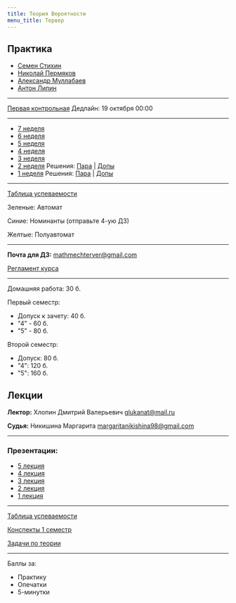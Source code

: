 ```yaml
---
title: Теория Вероятности
menu_title: Тервер
---
```


## Практика

* [Семен Стихин](https://t.me/samstikhin)
* [Николай Пермяков](https://t.me/Envoy_of_Darkness)
* [Александр Муллабаев](https://t.me/Programmer007)
* [Антон Липин](https://t.me/antonlipin)

---

[Первая контрольная](practice/1c.pdf) Дедлайн: 19 октября 00:00

---

* [7 неделя](practice/7.pdf)
* [6 неделя](practice/6.pdf)
* [5 неделя](practice/5.pdf)
* [4 неделя](practice/4.pdf)
* [3 неделя](practice/3.pdf)
* [2 неделя](practice/2.pdf) Решения: [Пара](practice/2b.pdf) \| [Допы](practice/2d.pdf)
* [1 неделя](practice/1.pdf) Решения: [Пара](practice/1b.pdf) \| [Допы](practice/1d.pdf)

---

[Таблица успеваемости](https://docs.google.com/spreadsheets/d/1b-pdPVdhN5l8JFRcTQlVY7NOOkunb1HAMGAYtv6VifE/edit#gid=0)

Зеленые: Автомат

Синие: Номинанты (отправьте 4-ую ДЗ)

Желтые: Полуавтомат

---

**Почта для ДЗ:** mathmechterver@gmail.com

[Регламент курса](https://docs.google.com/document/d/11hwt5iI8w8OMd6HvdSK6FvEmuNv0xnQ3ynRbrenP8DI/edit)

---

Домашняя работа: 30 б.

Первый семестр:

- Допуск к зачету: 40 б.
- "4" - 60 б.
- "5" - 80 б.

Второй семестр:

- Допуск: 80 б.
- "4": 120 б.
- "5": 160 б.



## Лекции

**Лектор:** Хлопин Дмитрий Валерьевич glukanat@mail.ru

**Судья:** Никишина Маргарита margaritanikishina98@gmail.com

---

### Презентации:

* [5 лекция](files/лекция5.pdf)
* [4 лекция](files/лекция4.pdf)
* [3 лекция](files/лекция3.pdf)
* [2 лекция](files/лекция2.pdf)
* [1 лекция](files/лекция1.pdf)

---

[Таблица успеваемости](https://docs.google.com/spreadsheets/d/1hknd5cHfdv8rGzEVAx_11nrOd75yYCrHjLHA2q2FlTI/edit#gid=1860401608)

[Конспекты 1 семестр](files/конспект1.pdf)

[Задачи по теории](files/teor_problems.pdf)

---

Баллы за:

* Практику
* Опечатки
* 5-минутки